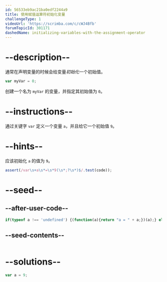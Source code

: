 ```yaml
---
id: 56533eb9ac21ba0edf2244a9
title: 使用赋值运算符初始化变量
challengeType: 1
videoUrl: 'https://scrimba.com/c/cWJ4Bfb'
forumTopicId: 301171
dashedName: initializing-variables-with-the-assignment-operator
---
```


# --description--

通常在声明变量的时候会给变量<dfn>初始化</dfn>一个初始值。

```js
var myVar = 0;
```

创建一个名为 `myVar` 的变量，并指定其初始值为 `0`。

# --instructions--

通过关键字 `var` 定义一个变量 `a`，并且给它一个初始值 `9`。

# --hints--

应该初始化 `a` 的值为 `9`。

```js
assert(/var\s+a\s*=\s*9(\s*;?\s*)$/.test(code));
```

# --seed--

## --after-user-code--

```js
if(typeof a !== 'undefined') {(function(a){return "a = " + a;})(a);} else { (function() {return 'a is undefined';})(); }
```

## --seed-contents--

```js

```

# --solutions--

```js
var a = 9;
```
